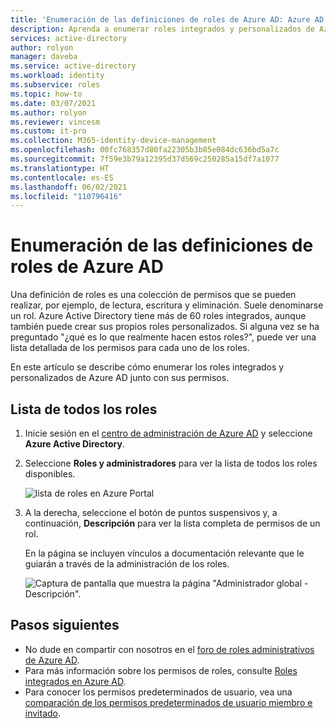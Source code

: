 ```yaml
---
title: 'Enumeración de las definiciones de roles de Azure AD: Azure AD'
description: Aprenda a enumerar roles integrados y personalizados de Azure.
services: active-directory
author: rolyon
manager: daveba
ms.service: active-directory
ms.workload: identity
ms.subservice: roles
ms.topic: how-to
ms.date: 03/07/2021
ms.author: rolyon
ms.reviewer: vincesm
ms.custom: it-pro
ms.collection: M365-identity-device-management
ms.openlocfilehash: 00fc768357d80fa22305b3b85e084dc636bd5a7c
ms.sourcegitcommit: 7f59e3b79a12395d37d569c250285a15df7a1077
ms.translationtype: HT
ms.contentlocale: es-ES
ms.lasthandoff: 06/02/2021
ms.locfileid: "110796416"
---
```

# <a name="list-azure-ad-role-definitions"></a>Enumeración de las definiciones de roles de Azure AD

Una definición de roles es una colección de permisos que se pueden realizar, por ejemplo, de lectura, escritura y eliminación. Suele denominarse un rol. Azure Active Directory tiene más de 60 roles integrados, aunque también puede crear sus propios roles personalizados. Si alguna vez se ha preguntado "¿qué es lo que realmente hacen estos roles?", puede ver una lista detallada de los permisos para cada uno de los roles.

En este artículo se describe cómo enumerar los roles integrados y personalizados de Azure AD junto con sus permisos.

## <a name="list-all-roles"></a>Lista de todos los roles

1. Inicie sesión en el [centro de administración de Azure AD](https://aad.portal.azure.com) y seleccione **Azure Active Directory**.

1. Seleccione **Roles y administradores** para ver la lista de todos los roles disponibles.

    ![lista de roles en Azure Portal](./media/role-definitions-list/view-roles-in-azure-active-directory.png)

1. A la derecha, seleccione el botón de puntos suspensivos y, a continuación, **Descripción** para ver la lista completa de permisos de un rol.

    En la página se incluyen vínculos a documentación relevante que le guiarán a través de la administración de los roles.

    ![Captura de pantalla que muestra la página "Administrador global - Descripción".](./media/role-definitions-list/role-description.png)

## <a name="next-steps"></a>Pasos siguientes

* No dude en compartir con nosotros en el [foro de roles administrativos de Azure AD](https://feedback.azure.com/forums/169401-azure-active-directory?category_id=166032).
* Para más información sobre los permisos de roles, consulte [Roles integrados en Azure AD](permissions-reference.md).
* Para conocer los permisos predeterminados de usuario, vea una [comparación de los permisos predeterminados de usuario miembro e invitado](../fundamentals/users-default-permissions.md).

